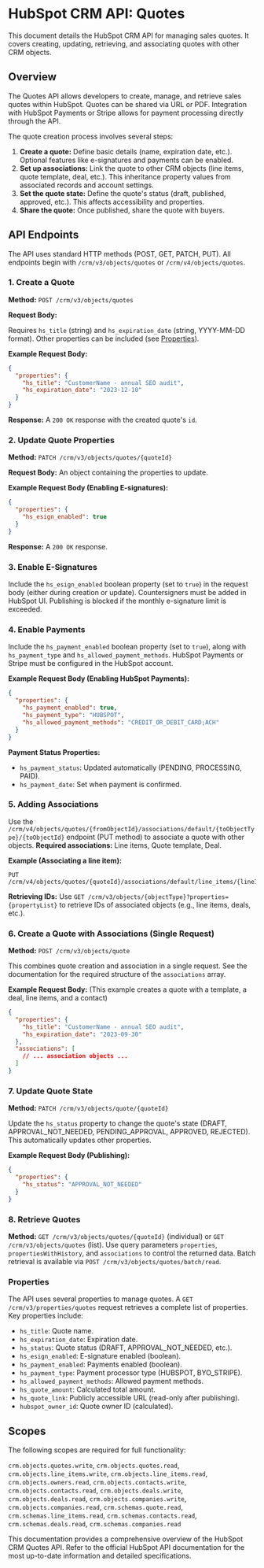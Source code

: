 # HubSpot CRM API: Quotes

This document details the HubSpot CRM API for managing sales quotes.  It covers creating, updating, retrieving, and associating quotes with other CRM objects.

## Overview

The Quotes API allows developers to create, manage, and retrieve sales quotes within HubSpot.  Quotes can be shared via URL or PDF.  Integration with HubSpot Payments or Stripe allows for payment processing directly through the API.

The quote creation process involves several steps:

1. **Create a quote:**  Define basic details (name, expiration date, etc.).  Optional features like e-signatures and payments can be enabled.
2. **Set up associations:** Link the quote to other CRM objects (line items, quote template, deal, etc.).  This inheritance property values from associated records and account settings.
3. **Set the quote state:**  Define the quote's status (draft, published, approved, etc.).  This affects accessibility and properties.
4. **Share the quote:** Once published, share the quote with buyers.


## API Endpoints

The API uses standard HTTP methods (POST, GET, PATCH, PUT).  All endpoints begin with `/crm/v3/objects/quotes` or `/crm/v4/objects/quotes`.


### 1. Create a Quote

**Method:** `POST /crm/v3/objects/quotes`

**Request Body:**

Requires `hs_title` (string) and `hs_expiration_date` (string, YYYY-MM-DD format).  Other properties can be included (see [Properties](#properties)).

**Example Request Body:**

```json
{
  "properties": {
    "hs_title": "CustomerName - annual SEO audit",
    "hs_expiration_date": "2023-12-10"
  }
}
```

**Response:** A `200 OK` response with the created quote's `id`.

### 2. Update Quote Properties

**Method:** `PATCH /crm/v3/objects/quotes/{quoteId}`

**Request Body:**  An object containing the properties to update.

**Example Request Body (Enabling E-signatures):**

```json
{
  "properties": {
    "hs_esign_enabled": true
  }
}
```

**Response:** A `200 OK` response.


### 3. Enable E-Signatures

Include the `hs_esign_enabled` boolean property (set to `true`) in the request body (either during creation or update).  Countersigners must be added in HubSpot UI.  Publishing is blocked if the monthly e-signature limit is exceeded.


### 4. Enable Payments

Include the `hs_payment_enabled` boolean property (set to `true`), along with `hs_payment_type` and `hs_allowed_payment_methods`.  HubSpot Payments or Stripe must be configured in the HubSpot account.

**Example Request Body (Enabling HubSpot Payments):**

```json
{
  "properties": {
    "hs_payment_enabled": true,
    "hs_payment_type": "HUBSPOT",
    "hs_allowed_payment_methods": "CREDIT_OR_DEBIT_CARD;ACH"
  }
}
```

**Payment Status Properties:**

* `hs_payment_status`:  Updated automatically (PENDING, PROCESSING, PAID).
* `hs_payment_date`: Set when payment is confirmed.

### 5. Adding Associations

Use the `/crm/v4/objects/quotes/{fromObjectId}/associations/default/{toObjectType}/{toObjectId}` endpoint (PUT method) to associate a quote with other objects.  **Required associations:** Line items, Quote template, Deal.

**Example (Associating a line item):**

```
PUT /crm/v4/objects/quotes/{quoteId}/associations/default/line_items/{lineItemId}
```

**Retrieving IDs:**  Use `GET /crm/v3/objects/{objectType}?properties={propertyList}` to retrieve IDs of associated objects (e.g., line items, deals, etc.).


### 6. Create a Quote with Associations (Single Request)

**Method:** `POST /crm/v3/objects/quote`

This combines quote creation and association in a single request.  See the documentation for the required structure of the `associations` array.

**Example Request Body:** (This example creates a quote with a template, a deal, line items, and a contact)

```json
{
  "properties": {
    "hs_title": "CustomerName - annual SEO audit",
    "hs_expiration_date": "2023-09-30"
  },
  "associations": [
    // ... association objects ...
  ]
}
```


### 7. Update Quote State

**Method:** `PATCH /crm/v3/objects/quote/{quoteId}`

Update the `hs_status` property to change the quote's state (DRAFT, APPROVAL_NOT_NEEDED, PENDING_APPROVAL, APPROVED, REJECTED).  This automatically updates other properties.

**Example Request Body (Publishing):**

```json
{
  "properties": {
    "hs_status": "APPROVAL_NOT_NEEDED"
  }
}
```


### 8. Retrieve Quotes

**Method:** `GET /crm/v3/objects/quotes/{quoteId}` (individual) or `GET /crm/v3/objects/quotes` (list).  Use query parameters `properties`, `propertiesWithHistory`, and `associations` to control the returned data.  Batch retrieval is available via `POST /crm/v3/objects/quotes/batch/read`.


### Properties

The API uses several properties to manage quotes.  A `GET /crm/v3/properties/quotes` request retrieves a complete list of properties.  Key properties include:

* `hs_title`: Quote name.
* `hs_expiration_date`: Expiration date.
* `hs_status`: Quote status (DRAFT, APPROVAL_NOT_NEEDED, etc.).
* `hs_esign_enabled`: E-signature enabled (boolean).
* `hs_payment_enabled`: Payments enabled (boolean).
* `hs_payment_type`: Payment processor type (HUBSPOT, BYO_STRIPE).
* `hs_allowed_payment_methods`: Allowed payment methods.
* `hs_quote_amount`: Calculated total amount.
* `hs_quote_link`: Publicly accessible URL (read-only after publishing).
* `hubspot_owner_id`: Quote owner ID (calculated).


## Scopes

The following scopes are required for full functionality:

`crm.objects.quotes.write`, `crm.objects.quotes.read`, `crm.objects.line_items.write`, `crm.objects.line_items.read`, `crm.objects.owners.read`, `crm.objects.contacts.write`, `crm.objects.contacts.read`, `crm.objects.deals.write`, `crm.objects.deals.read`, `crm.objects.companies.write`, `crm.objects.companies.read`, `crm.schemas.quote.read`, `crm.schemas.line_items.read`, `crm.schemas.contacts.read`, `crm.schemas.deals.read`, `crm.schemas.companies.read`


This documentation provides a comprehensive overview of the HubSpot CRM Quotes API. Refer to the official HubSpot API documentation for the most up-to-date information and detailed specifications.
